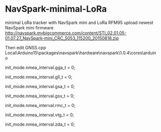 # NavSpark-minimal-LoRa
minimal LoRa tracker with NavSpark mini and LoRa RFM95
upload newest NavSpark mini firmware
http://navspark.mybigcommerce.com/content/STI_02.01.05-01.07.27_NavSpark-mini_CRC_5053_115200_20150818.zip 

 Then edit GNSS.cpp 
Local\Arduino15\packages\navspark\hardware\navspark\1.0.4\cores\arduino
  
  init_mode.nmea_interval.gga_t = 0;
  
  init_mode.nmea_interval.gll_t = 0;
  
  init_mode.nmea_interval.gsa_t = 0;
  
  init_mode.nmea_interval.gsv_t = 0;
  
  init_mode.nmea_interval.rmc_t = 0;
  
  init_mode.nmea_interval.vtg_t = 0;
  
  init_mode.nmea_interval.zda_t = 0;
  
